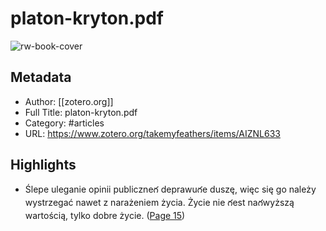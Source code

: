 # platon-kryton.pdf

![rw-book-cover](https://readwise-assets.s3.amazonaws.com/static/images/article4.6bc1851654a0.png)

## Metadata
- Author: [[zotero.org]]
- Full Title: platon-kryton.pdf
- Category: #articles
- URL: https://www.zotero.org/takemyfeathers/items/AIZNL633

## Highlights
- Ślepe uleganie opinii publiczneగ deprawuగe duszę, więc się go należy wystrzegać nawet z narażeniem życia. Życie nie గest naగwyższą wartością, tylko dobre życie. ([Page 15](zotero://open-pdf/library/items/?page=15%&annotation=N4SL7KP7))
